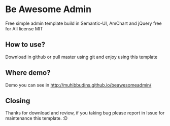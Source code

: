 # Be Awesome Admin
Free simple admin template build in Semantic-UI, AmChart and jQuery free for All license MIT

## How to use?
Download in github or pull master using git and enjoy using this template

## Where demo?
Demo you can see in http://muhibbudins.github.io/beawesomeadmin/

## Closing
Thanks for download and review, if you taking bug please report in Issue for maintenance this template. :D
